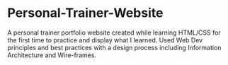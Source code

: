 # Personal-Trainer-Website
A personal trainer portfolio website created while learning HTML/CSS for the first time to practice and display what I learned.
Used Web Dev principles and best practices with a design process including Information Architecture and Wire-frames.
